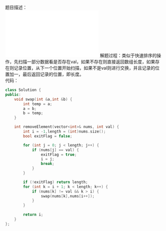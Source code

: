 题目描述：  
![image](/basicaldatastructure/array/code/removeitems.md)
解题过程：类似于快速排序的操作，先扫描一部分数据看是否存在val，如果不存在则直接返回数组长度，如果存在则记录位置，从下一个位置开始扫描，如果不是val则进行交换，并且记录的位置加一，最后返回记录的位置，即长度。  
代码：  
```cpp
class Solution {
public:
    void swap(int &a,int &b) {
        int temp = a;
        a = b;
        b = temp;
    }

    int removeElement(vector<int>& nums, int val) {
        int i = -1,length = (int)nums.size();
        bool exitFlag = false;

        for (int j = 0; j < length; j++) {
            if (nums[j] == val) {
                exitFlag = true;
                i = j;
                break;
            }
        }

        if (!exitFlag) return length;
        for (int k = i + 1; k < length; k++) {
            if (nums[k] != val && k > i) {
                swap(nums[k],nums[i++]);
            }
        }
        
        return i;
    }
};
```